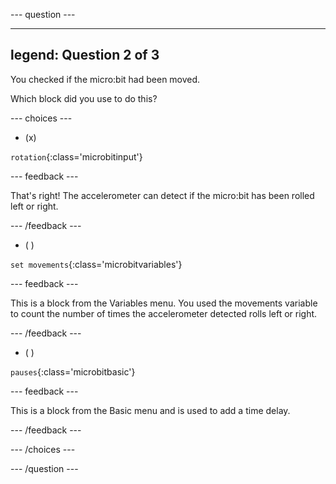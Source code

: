 
--- question ---

---
legend: Question 2 of 3
---

You checked if the micro:bit had been moved.

Which block did you use to do this?

--- choices ---

- (x) 
  
`rotation`{:class='microbitinput'}

  --- feedback ---

  That's right! The accelerometer can detect if the micro:bit has been rolled left or right.

  --- /feedback ---

- ( ) 

`set movements`{:class='microbitvariables'}

  --- feedback ---
  
  This is a block from the Variables menu. You used the movements variable to count the number of times the accelerometer detected rolls left or right.
  
  --- /feedback ---

- ( ) 

`pauses`{:class='microbitbasic'}

  --- feedback ---
  
  This is a block from the Basic menu and is used to add a time delay.
  
  --- /feedback ---
  
--- /choices ---

--- /question ---
